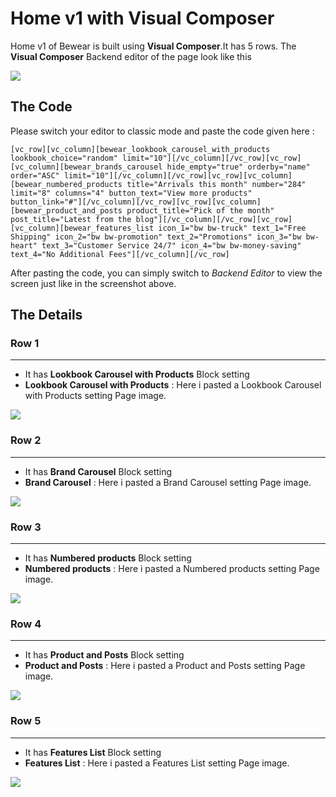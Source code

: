 # Home v1 with Visual Composer
Home v1 of Bewear is built using **Visual Composer**.It has 5 rows. The **Visual Composer** Backend editor of the page look like this

![](http://transvelo.github.io/docs/bewear/images/vc-home-v1.png)

## The Code

Please switch your editor to classic mode and paste the code given here :

```
[vc_row][vc_column][bewear_lookbook_carousel_with_products lookbook_choice="random" limit="10"][/vc_column][/vc_row][vc_row][vc_column][bewear_brands_carousel hide_empty="true" orderby="name" order="ASC" limit="10"][/vc_column][/vc_row][vc_row][vc_column][bewear_numbered_products title="Arrivals this month" number="284" limit="8" columns="4" button_text="View more products" button_link="#"][/vc_column][/vc_row][vc_row][vc_column][bewear_product_and_posts product_title="Pick of the month" post_title="Latest from the blog"][/vc_column][/vc_row][vc_row][vc_column][bewear_features_list icon_1="bw bw-truck" text_1="Free Shipping" icon_2="bw bw-promotion" text_2="Promotions" icon_3="bw bw-heart" text_3="Customer Service 24/7" icon_4="bw bw-money-saving" text_4="No Additional Fees"][/vc_column][/vc_row]
```

After pasting the code, you can simply switch to *Backend Editor* to view the screen just like in the screenshot above.

## The Details

### Row 1
---
* It has **Lookbook Carousel with Products** Block setting
* **Lookbook Carousel with Products** : Here i pasted a Lookbook Carousel with Products setting Page image.

![](http://transvelo.github.io/docs/bewear/images/vc-lookbook-carousel-products-setting.png)

### Row 2
---
* It has **Brand Carousel** Block setting
* **Brand Carousel** : Here i pasted a Brand Carousel setting Page image.

![](http://transvelo.github.io/docs/bewear/images/vc-brand-carousel-setting.png)

### Row 3
---
* It has **Numbered products** Block setting
* **Numbered products** : Here i pasted a Numbered products setting Page image.

![](http://transvelo.github.io/docs/bewear/images/vc-numbered-products-setting.png)

### Row 4
---
* It has **Product and Posts** Block setting
* **Product and Posts** : Here i pasted a Product and Posts setting Page image.

![](http://transvelo.github.io/docs/bewear/images/vc-product-post-setting.png)

### Row 5
---
* It has **Features List** Block setting
* **Features List** : Here i pasted a Features List setting Page image.

![](http://transvelo.github.io/docs/bewear/images/vc-features-list-setting.png)


